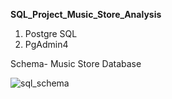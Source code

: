 **SQL_Project_Music_Store_Analysis**

1) Postgre SQL
2) PgAdmin4

Schema- Music Store Database

![sql_schema](https://user-images.githubusercontent.com/125036963/233142402-21a82d0b-aece-4849-a3cc-e0c9ac4f5a16.png)
